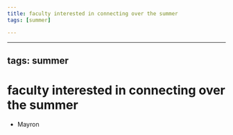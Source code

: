 ```yaml
---
title: faculty interested in connecting over the summer
tags: [summer]

---
```


---
tags: summer
---
# faculty interested in connecting over the summer
* Mayron